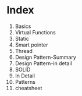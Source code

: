 # Index

1. Basics
2. Virtual Functions
3. Static
4. Smart pointer
5. Thread
6. Design Pattern-Summary
7. Design Pattern-in detail
8. SOLID
9. In Detail
10. Patterns
11. cheatsheet
